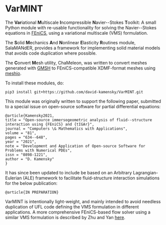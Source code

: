 # VarMINT
The **Var**iational **M**ultiscale **I**ncompressible **N**avier--Stokes **T**oolkit:  A small Python module with re-usable functionality for solving the Navier--Stokes equations in [FEniCS](https://fenicsproject.org/), using a variational multiscale (VMS) formulation.

The **S**olid **M**echanics **A**nd **N**onlinear **E**lasticity **R**outines module, SalaMANdER, provides a framework for implementing solid material models that avoids code duplication where possible.

The **C**onvert **M**esh utility, ChaMeleon, was written to convert meshes generated with [GMSH](gmsh.info) to FEniCS-compatible XDMF-format meshes using [meshio](https://pypi.org/project/meshio/).

To install these modules, do: 
```
pip3 install git+https://github.com/david-kamensky/VarMINT.git
```

This module was originally written to support the following paper, submitted to a special issue on open-source software for partial differential equations:
```
@article{Kamensky2021,
title = "Open-source immersogeometric analysis of fluid--structure interaction using {FEniCS} and {tIGAr}",
journal = "Computers \& Mathematics with Applications",
volume = "81",
pages = "634--648",
year = "2021",
note = "Development and Application of Open-source Software for Problems with Numerical PDEs",
issn = "0898-1221",
author = "D. Kamensky"
}
```

It has since been updated to include be based on an Arbitrary Lagrangian-Eulerian (ALE) framework to facilitate fluid-structure interaction simulations for the below publication:
```
@article{IN PREPARATION}
```

VarMINT is intentionally light-weight, and mainly intended to avoid needless duplication of UFL code defining the VMS formulation in different applications.  A more comprehensive FEniCS-based flow solver using a similar VMS formulation is described by Zhu and Yan [here](https://doi.org/10.1016/j.camwa.2019.07.034).



